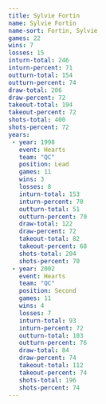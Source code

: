 ```yaml
---
title: Sylvie Fortin
name: Sylvie Fortin
name-sort: Fortin, Sylvie
games: 22
wins: 7
losses: 15
inturn-total: 246
inturn-percent: 71
outturn-total: 154
outturn-percent: 74
draw-total: 206
draw-percent: 72
takeout-total: 194
takeout-percent: 72
shots-total: 400
shots-percent: 72
years:
 - year: 1998
   event: Hearts
   team: "QC"
   position: Lead
   games: 11
   wins: 3
   losses: 8
   inturn-total: 153
   inturn-percent: 70
   outturn-total: 51
   outturn-percent: 70
   draw-total: 122
   draw-percent: 72
   takeout-total: 82
   takeout-percent: 68
   shots-total: 204
   shots-percent: 70
 - year: 2002
   event: Hearts
   team: "QC"
   position: Second
   games: 11
   wins: 4
   losses: 7
   inturn-total: 93
   inturn-percent: 72
   outturn-total: 103
   outturn-percent: 76
   draw-total: 84
   draw-percent: 74
   takeout-total: 112
   takeout-percent: 74
   shots-total: 196
   shots-percent: 74
---
```

